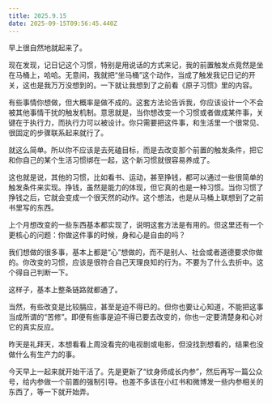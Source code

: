 ```yaml
---
title: 2025.9.15
date: 2025-09-15T09:56:45.440Z
---
```


早上很自然地就起来了。

现在发现，记日记这个习惯，特别是用说话的方式来记，我的前置触发点竟然是坐在马桶上，哈哈。无意间，我就把“坐马桶”这个动作，当成了触发我记日记的开关，这也是我万万没想到的。一下就让我想到了之前看《原子习惯》里的内容。

有些事情你想做，但大概率是做不成的。这套方法论告诉我，你应该设计一个不会被其他事情干扰的触发机制。意思就是，当你想改变一个习惯或者做成某件事，关键在于执行力，而执行力可以被设计。你只需要把这件事，和生活里一个很常见、很固定的步骤联系起来就行了。

就这么简单。所以你不应该是去死磕目标，而是去改变那个前置的触发条件，把它和你自己的某个生活习惯绑在一起，这个新习惯就很容易养成了。

这也就是说，其他的习惯，比如看书、运动，甚至挣钱，都可以通过一些很简单的触发条件来实现。挣钱，虽然是能力的体现，但它真的也是一种习惯。当你习惯了挣钱之后，它就会变成一个很天然的动作。这个想法，也是从马桶上联想到了之前书里写的东西。

上个月想改变的一些东西基本都实现了，说明这套方法是有用的。但这里还有一个更核心的问题：你做这件事的时候，身和心是自由的吗？

我们想做的很多事，基本上都是“心”想做的，而不是别人、社会或者道德要求你做的。你改变的习惯，应该是很符合自己天理良知的行为。不要为了什么去折中。这个得自己判断一下。

这样子，基本上整条链路就都通了。

当然，有些改变是比较膈应，甚至是迫不得已的。但你也要让心知道，不能把这事当成所谓的“苦修”。即便有些事是迫不得已要去改变的，你也一定要清楚身和心对它的真实反应。

昨天是礼拜天，本想看看上周没看完的电视剧或电影，但没找到想看的，结果也没做什么有生产力的事。

今天早上一起来就开始干活了。先是更新了“纹身师成长内参”，然后再写一篇公众号，给内参做一个前置的强制引导。也差不多该在小红书和微博发一些内参相关的东西了，等一下就开始弄。